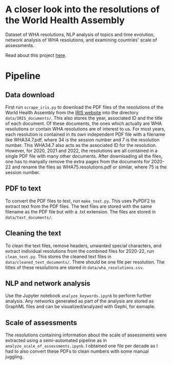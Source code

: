 # A closer look into the resolutions of the World Health Assembly
Dataset of WHA resolutions, NLP analysis of topics and time evolution, network analysis of WHA resolutions, and examining countries' scale of assessments.

Read about this project [here](https://roshanprizak.com/projects/health/wha_resolutions/analyze_keywords.html).

# Pipeline

## Data download

First run `scrape_iris.py` to download the PDF files of the resolutions of the World Health Assembly from the [IRIS website](https://apps.who.int/iris/) into the directory `data/IRIS_documents/`. This also stores the year, associated ID and the title of each document. Of these documents, the ones which actually are WHA resolutions or contain WHA resolutions are of interest to us. For most years, each resolution is contained in its own independent PDF file with a filename like WHA34.7.pdf, where 34 is the session number and 7 is the resolution number. This WHA34.7 also acts as the associated ID for the resolution. However, for 2020, 2021 and 2022, the resolutions are all contained in a single PDF file with many other documents. After downloading all the files, one has to manyally remove the extra pages from the documents for 2020-22 and rename the files as WHA75.resolutions.pdf or similar, where 75 is the session number.

## PDF to text

To convert the PDF files to text, run `make_text.py`. This uses PyPDF2 to extract text from the PDF files. The text files are stored with the same filename as the PDF file but with a .txt extension. The files are stored in `data/text_documents/`.

## Cleaning the text

To clean the text files, remove headers, unwanted special characters, and extract individual resolutions from the combined files for 2020-22, run `clean_text.py`. This stores the cleaned text files in `data/cleaned_text_documents/`. There should be one file per resolution. The titles of these resolutions are stored in `data/wha_resolutions.csv`.

## NLP and network analysis

Use the Jupyter notebook `analyze_keywords.ipynb` to perform further analysis. Any networks generated as part of the analysis are stored as GraphML files and can be visualized/analyzed with Gephi, for exmaple. 

## Scale of assessments

The resolutions containing information about the scale of assessments were extracted using a semi-automated pipeline as in `analyze_scale_of_assessments.ipynb`. I obtained one file per decade as I had to also convert these PDFs to clean numbers with some manual juggling.

